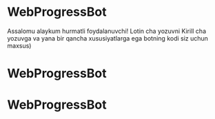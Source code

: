 # WebProgressBot
Assalomu alaykum hurmatli foydalanuvchi! Lotin cha yozuvni Kirill cha yozuvga va yana bir qancha xususiyatlarga ega botning kodi siz uchun maxsus)
# WebProgressBot
# WebProgressBot
